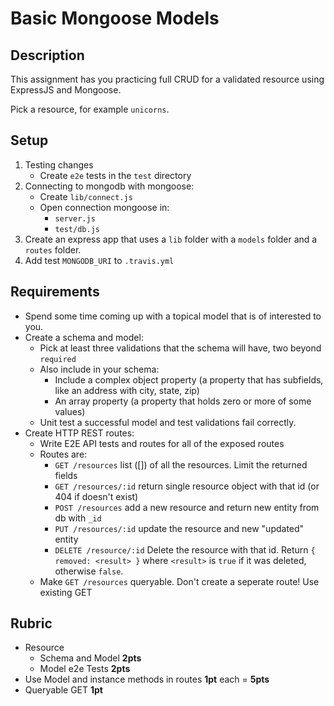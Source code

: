 Basic Mongoose Models
===

## Description

This assignment has you practicing full CRUD for a validated resource using ExpressJS and Mongoose.

Pick a resource, for example `unicorns`.

## Setup

1. Testing changes
   * Create `e2e` tests in the `test` directory
2. Connecting to mongodb with mongoose:
   * Create `lib/connect.js`
   * Open connection mongoose in:
      * `server.js`
      * `test/db.js` 
3. Create an express app that uses a `lib` folder with a `models` folder and a `routes` folder.
4. Add test `MONGODB_URI` to `.travis.yml`

## Requirements

* Spend some time coming up with a topical model that is of interested to you.
* Create a schema and model: 
    * Pick at least three validations that the schema will have, two beyond `required`
    * Also include in your schema:
        * Include a complex object property (a property that has subfields, like an address with city, state, zip)
        * An array property (a property that holds zero or more of some values)
    * Unit test a successful model and test validations fail correctly.
* Create HTTP REST routes:
    * Write E2E API tests and routes for all of the exposed routes
    * Routes are:
        * `GET /resources` list ([]) of all the resources. Limit the returned fields
        * `GET /resources/:id` return single resource object with that id (or 404 if doesn't exist)
        * `POST /resources` add a new resource and return new entity from db with `_id`
        * `PUT /resources/:id` update the resource and new "updated" entity
        * `DELETE /resource/:id` Delete the resource with that id. Return `{ removed: <result> }` where `<result>`
        is `true` if it was deleted, otherwise `false`.
  * Make `GET /resources` queryable. Don't create a seperate route! Use existing GET
        
## Rubric

* Resource
    * Schema and Model **2pts**
    * Model e2e Tests **2pts**
* Use Model and instance methods in routes **1pt** each = **5pts**
* Queryable GET **1pt**
